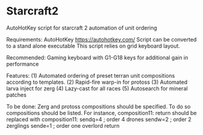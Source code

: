# Starcraft2
AutoHotKey script for starcraft 2 automation of unit ordering

Requirements:
AutoHotKey https://autohotkey.com/ 
Script can be converted to a stand alone executable
This script relies on grid keyboard layout. 

Recommended:
Gaming keyboard with G1-G18 keys for additional gain in performance

Features:
(1) Automated ordering of preset terran unit compositions according to templates. 
(2) Rapid-fire warp-in for protoss
(3) Automated larva inject for zerg
(4) Lazy-cast for all races
(5) Autosearch for mineral patches


To be done:
Zerg and protoss compositions should be specified. To do so 
compositions should be listed. For instance, 
composition11:
return
should be replaced with 
composition11:
sendq=4    ; order 4 drones
sendw=2    ; order 2 zerglings
sende=1    ; order one overlord
return





